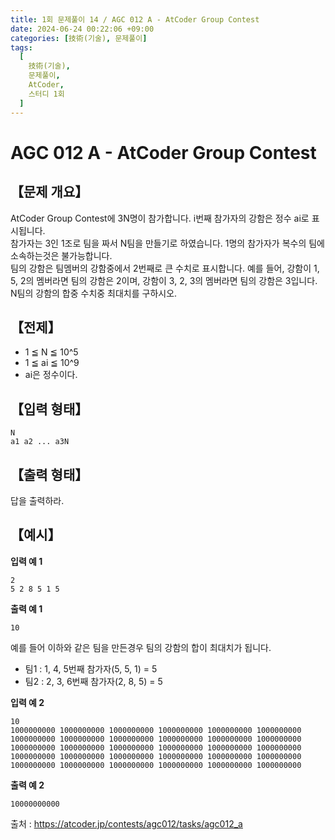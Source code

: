```yaml
---
title: 1회 문제풀이 14 / AGC 012 A - AtCoder Group Contest
date: 2024-06-24 00:22:06 +09:00
categories: [技術(기술), 문제풀이]
tags:
  [
    技術(기술),
    문제풀이,
    AtCoder,
    스터디 1회
  ]
---
```

# AGC 012 A - AtCoder Group Contest
## 【문제 개요】
AtCoder Group Contest에 3N명이 참가합니다. i번째 참가자의 강함은 정수 ai로 표시됩니다. <br>
참가자는 3인 1조로 팀을 짜서 N팀을 만들기로 하였습니다. 1명의 참가자가 복수의 팀에 소속하는것은 불가능합니다.<br>
팀의 강함은 팀멤버의 강함중에서 2번째로 큰 수치로 표시합니다. 예를 들어, 강함이 1, 5, 2의 멤버라면 팀의 강함은 2이며, 강함이 3, 2, 3의 멤버라면 팀의 강함은 3입니다.<br>
N팀의 강함의 합중 수치중 최대치를 구하시오.

## 【전제】
- 1 ≦ N ≦ 10^5
- 1 ≦ ai ≦ 10^9
- ai은 정수이다.

## 【입력 형태】
```
N
a1 a2 ... a3N
```

## 【출력 형태】
답을 출력하라.

## 【예시】

**입력 예 1**

```
2
5 2 8 5 1 5
```

**출력 예 1**

```
10
```
예를 들어 이하와 같은 팀을 만든경우 팀의 강함의 합이 최대치가 됩니다.
- 팀1 : 1, 4, 5번째 참가자(5, 5, 1) = 5
- 팀2 : 2, 3, 6번째 참가자(2, 8, 5) = 5

**입력 예 2**

```
10
1000000000 1000000000 1000000000 1000000000 1000000000 1000000000 1000000000 1000000000 1000000000 1000000000 1000000000 1000000000 1000000000 1000000000 1000000000 1000000000 1000000000 1000000000 1000000000 1000000000 1000000000 1000000000 1000000000 1000000000 1000000000 1000000000 1000000000 1000000000 1000000000 1000000000
```

**출력 예 2**

```
10000000000
```

출처 : <a href="https://atcoder.jp/contests/agc012/tasks/agc012_a">https://atcoder.jp/contests/agc012/tasks/agc012_a</a> 